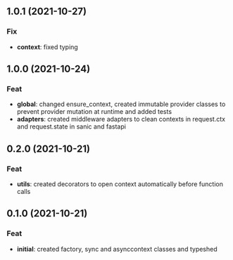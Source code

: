 ## 1.0.1 (2021-10-27)

### Fix

- **context**: fixed typing

## 1.0.0 (2021-10-24)

### Feat

- **global**: changed ensure_context, created immutable provider classes to prevent provider mutation at runtime and added tests
- **adapters**: created middleware adapters to clean contexts in request.ctx and request.state in sanic and fastapi

## 0.2.0 (2021-10-21)

### Feat

- **utils**: created decorators to open context automatically before function calls

## 0.1.0 (2021-10-21)

### Feat

- **initial**: created factory, sync and asynccontext classes and typeshed
